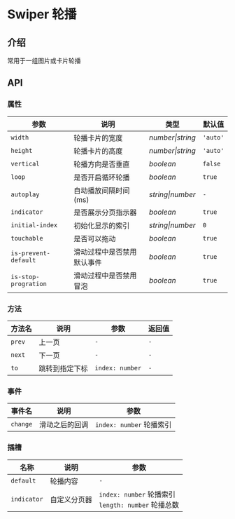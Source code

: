 # Swiper 轮播

## 介绍

常用于一组图片或卡片轮播

## API

### 属性

| 参数                 | 说明                       | 类型             | 默认值   |
| -------------------- | -------------------------- | ---------------- | -------- |
| `width`              | 轮播卡片的宽度             | _number\|string_ | `'auto'` |
| `height`             | 轮播卡片的高度             | _number\|string_ | `'auto'` |
| `vertical`           | 轮播方向是否垂直           | _boolean_        | `false`  |
| `loop`               | 是否开启循环轮播           | _boolean_        | `true`   |
| `autoplay`           | 自动播放间隔时间 (ms)      | _string\|number_ | `-`      |
| `indicator`          | 是否展示分页指示器         | _boolean_        | `true`   |
| `initial-index`      | 初始化显示的索引           | _string\|number_ | `0`      |
| `touchable`          | 是否可以拖动               | _boolean_        | `true`   |
| `is-prevent-default` | 滑动过程中是否禁用默认事件 | _boolean_        | `true`   |
| `is-stop-progration` | 滑动过程中是否禁用冒泡     | _boolean_        | `true`   |

### 方法

| 方法名 | 说明           | 参数            | 返回值 |
| ------ | -------------- | --------------- | ------ |
| `prev` | 上一页         | `-`             | `-`    |
| `next` | 下一页         | `-`             | `-`    |
| `to`   | 跳转到指定下标 | `index: number` | `-`    |

### 事件

| 事件名   | 说明           | 参数                     |
| -------- | -------------- | ------------------------ |
| `change` | 滑动之后的回调 | `index: number` 轮播索引 |

### 插槽

| 名称        | 说明         | 参数                                                   |
| ----------- | ------------ | ------------------------------------------------------ |
| `default`   | 轮播内容     | `-`                                                    |
| `indicator` | 自定义分页器 | `index: number` 轮播索引<br> `length: number` 轮播总数 |
